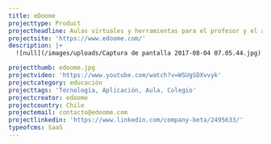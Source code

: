 ```yaml
---
title: eDoome
projecttype: Product
projectheadline: Aulas virtuales y herramientas para el profesor y el aula
projectsite: 'https://www.edoome.com/'
description: |+
  ![null](/images/uploads/Captura de pantalla 2017-08-04 07.05.44.jpg)

projectthumb: edoome.jpg
projectvideo: 'https://www.youtube.com/watch?v=WSUgSDXvvyk'
projectcategory: educación
projecttags: 'Tecnología, Aplicación, Aula, Colegio'
projectcreator: edoome
projectcountry: Chile
projectemail: contacto@edoome.com
projectlinkedin: 'https://www.linkedin.com/company-beta/2495633/'
typeofcms: SaaS
---
```


